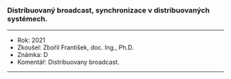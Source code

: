 ### Distribuovaný broadcast, synchronizace v distribuovaných systémech.

----------------------------------------

- Rok: 2021
- Zkoušel: Zbořil František, doc. Ing., Ph.D.
- Známka: D
- Komentář: Distribuovany broadcast.

----------------------------------------
